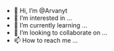 - 👋 Hi, I’m @Arvanyt
- 👀 I’m interested in ...
- 🌱 I’m currently learning ...
- 💞️ I’m looking to collaborate on ...
- 📫 How to reach me ...

<!---
Arvanyt/Arvanyt is a ✨ special ✨ repository because its `README.md` (this file) appears on your GitHub profile.
You can click the Preview link to take a look at your changes.
--->
